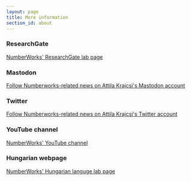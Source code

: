 ```yaml
---
layout: page
title: More information
section_id: about
---
```


<div class='fadein mod modIconText' data-delay='{{ 300 | times:forloop.index0 }}'>
  <div class='icon-text-simple'>
    <i class='fa fa-comments-o'></i>
    <h3>ResearchGate</h3>
    <p><a href="https://www.researchgate.net/lab/Attila-Krajcsi-Lab-The-Number-Works-Attila-Krajcsi">NumberWorks' ResearchGate lab page</a></p>
    <i class='fa fa-flask'></i>
    <h3>Mastodon</h3>
    <p><a href="https://scholar.social/@krajcsi">Follow Numberworks-related news on Attila Krajcsi's Mastodon account</a></p>
    <i class='fa fa-twitter-square'></i>
    <h3>Twitter</h3>
    <p><a href="https://twitter.com/krajcsi">Follow Numberworks-related news on Attila Krajcsi's Twitter account</a></p>
    <i class='fa fa-youtube'></i>
    <h3>YouTube channel</h3>
    <p><a href="https://www.youtube.com/channel/UC6Rh_DL_mrUhHoBZlWetN5A">NumberWorks' YouTube channel</a></p>
    <i class='fa fa-flag'></i>
    <h3>Hungarian webpage</h3>
    <p><a href="https://sites.google.com/site/matematikaimegismeres/">NumberWorks' Hungarian languge lab page</a></p>
  </div>
</div>
